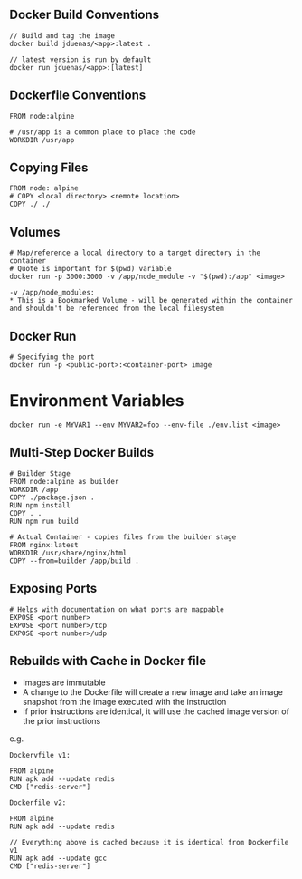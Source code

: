 ## Docker Build Conventions

```
// Build and tag the image
docker build jduenas/<app>:latest .

// latest version is run by default
docker run jduenas/<app>:[latest]
```

## Dockerfile Conventions

```
FROM node:alpine

# /usr/app is a common place to place the code
WORKDIR /usr/app
```

## Copying Files
```
FROM node: alpine
# COPY <local directory> <remote location>
COPY ./ ./
```

## Volumes
```
# Map/reference a local directory to a target directory in the container
# Quote is important for $(pwd) variable
docker run -p 3000:3000 -v /app/node_module -v "$(pwd):/app" <image>

-v /app/node_modules:
* This is a Bookmarked Volume - will be generated within the container and shouldn't be referenced from the local filesystem
```

## Docker Run

```
# Specifying the port
docker run -p <public-port>:<container-port> image
```

# Environment Variables
```
docker run -e MYVAR1 --env MYVAR2=foo --env-file ./env.list <image>
```

## Multi-Step Docker Builds
```
# Builder Stage
FROM node:alpine as builder
WORKDIR /app
COPY ./package.json .
RUN npm install
COPY . .
RUN npm run build

# Actual Container - copies files from the builder stage
FROM nginx:latest
WORKDIR /usr/share/nginx/html
COPY --from=builder /app/build .
```

## Exposing Ports
```
# Helps with documentation on what ports are mappable
EXPOSE <port number>
EXPOSE <port number>/tcp
EXPOSE <port number>/udp
```

## Rebuilds with Cache in Docker file

- Images are immutable
- A change to the Dockerfile will create a new image and take an image snapshot from the image executed with the instruction
- If prior instructions are identical, it will use the cached image version of the prior instructions

e.g.

```
Dockervfile v1:

FROM alpine
RUN apk add --update redis
CMD ["redis-server"]

Dockerfile v2:

FROM alpine
RUN apk add --update redis

// Everything above is cached because it is identical from Dockerfile v1
RUN apk add --update gcc
CMD ["redis-server"]

```
